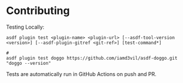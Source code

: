 # Contributing

Testing Locally:

```shell
asdf plugin test <plugin-name> <plugin-url> [--asdf-tool-version <version>] [--asdf-plugin-gitref <git-ref>] [test-command*]

#
asdf plugin test doggo https://github.com/iamd3vil/asdf-doggo.git "doggo --version"
```

Tests are automatically run in GitHub Actions on push and PR.

